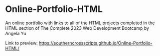 # Online-Portfolio-HTML
An online portfolio with links to all of the HTML projects completed in the HTML section of The Complete 2023 Web Development Bootcamp by Angela Yu

Link to preview: https://southerncrossscripts.github.io/Online-Portfolio-HTML/
